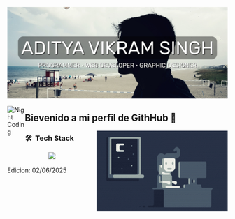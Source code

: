 ![Aditya Vikram Singh Banner](https://raw.githubusercontent.com/AVS1508/AVS1508/master/assets/Aditya%20Vikram%20Singh%20Banner.jpg)

<img alt="Night Coding" src="./assets/Hand%20Wave.gif" width='40' align="left"/><h2>Bievenido a mi perfil de GithHub :star2: </h2>


<img alt="Night Coding" src="https://raw.githubusercontent.com/AVS1508/AVS1508/master/assets/Night-Coding.gif" align="right"/>

### 🛠 &nbsp;Tech Stack
<p align="center">
  <a href="https://skillicons.dev">
    <img src="https://skillicons.dev/icons?i=py,django,html,css,js" />
  </a>
</p>

Edicion: 02/06/2025
